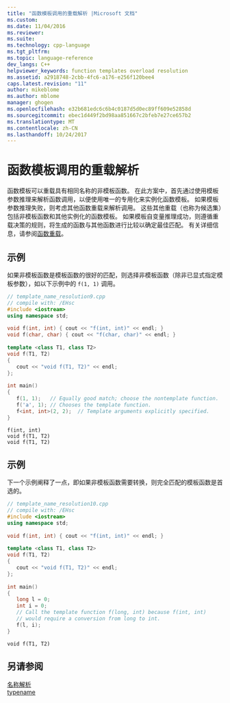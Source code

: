 ```yaml
---
title: "函数模板调用的重载解析 |Microsoft 文档"
ms.custom: 
ms.date: 11/04/2016
ms.reviewer: 
ms.suite: 
ms.technology: cpp-language
ms.tgt_pltfrm: 
ms.topic: language-reference
dev_langs: C++
helpviewer_keywords: function templates overload resolution
ms.assetid: a2918748-2cbb-4fc6-a176-e256f120bee4
caps.latest.revision: "11"
author: mikeblome
ms.author: mblome
manager: ghogen
ms.openlocfilehash: e32b681edc6c6b4c0187d5d0ec89ff609e52858d
ms.sourcegitcommit: ebec1d449f2bd98aa851667c2bfeb7e27ce657b2
ms.translationtype: MT
ms.contentlocale: zh-CN
ms.lasthandoff: 10/24/2017
---
```

# <a name="overload-resolution-of-function-template-calls"></a>函数模板调用的重载解析
函数模板可以重载具有相同名称的非模板函数。 在此方案中，首先通过使用模板参数推理来解析函数调用，以便使用唯一的专用化来实例化函数模板。 如果模板参数推理失败，则考虑其他函数重载来解析调用。 这些其他重载（也称为候选集）包括非模板函数和其他实例化的函数模板。 如果模板自变量推理成功，则遵循重载决策的规则，将生成的函数与其他函数进行比较以确定最佳匹配。 有关详细信息，请参阅[函数重载](function-overloading.md)。  
  
## <a name="example"></a>示例

 如果非模板函数是模板函数的很好的匹配，则选择非模板函数（除非已显式指定模板参数），如以下示例中的 `f(1, 1)` 调用。  
  
```cpp
// template_name_resolution9.cpp  
// compile with: /EHsc  
#include <iostream>  
using namespace std;  
  
void f(int, int) { cout << "f(int, int)" << endl; }  
void f(char, char) { cout << "f(char, char)" << endl; }  
  
template <class T1, class T2>  
void f(T1, T2)  
{  
   cout << "void f(T1, T2)" << endl;  
};  
  
int main()  
{  
   f(1, 1);   // Equally good match; choose the nontemplate function.  
   f('a', 1); // Chooses the template function.  
   f<int, int>(2, 2);  // Template arguments explicitly specified.  
}  
```  
  
```Output  
f(int, int)  
void f(T1, T2)  
void f(T1, T2)  
```  
  
## <a name="example"></a>示例

 下一个示例阐释了一点，即如果非模板函数需要转换，则完全匹配的模板函数是首选的。  
  
```cpp
// template_name_resolution10.cpp  
// compile with: /EHsc  
#include <iostream>  
using namespace std;  
  
void f(int, int) { cout << "f(int, int)" << endl; }  
  
template <class T1, class T2>  
void f(T1, T2)  
{  
   cout << "void f(T1, T2)" << endl;  
};  
  
int main()  
{  
   long l = 0;  
   int i = 0;  
   // Call the template function f(long, int) because f(int, int)  
   // would require a conversion from long to int.  
   f(l, i);  
}  
```  
  
```Output  
void f(T1, T2)  
```  
  
## <a name="see-also"></a>另请参阅

 [名称解析](../cpp/templates-and-name-resolution.md)   
 [typename](../cpp/typename.md)   
 
